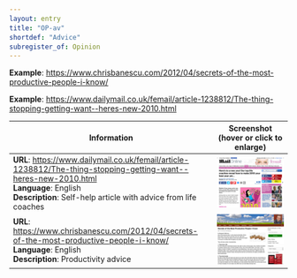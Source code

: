 ```yaml
---
layout: entry
title: "OP-av"
shortdef: "Advice"
subregister_of: Opinion
---
```


**Example**: <https://www.chrisbanescu.com/2012/04/secrets-of-the-most-productive-people-i-know/>

**Example**: <https://www.dailymail.co.uk/femail/article-1238812/The-thing-stopping-getting-want--heres-new-2010.html>

<!-- details -->

<!-- START GENERATED SCREENSHOT GALLERY -->
<!--     NOTE: this screenshot gallery is automatically generated.       -->
<!--     Please avoid modifying it manually: any changes will be         -->
<!--     overwritten the next time the generation script is run.         -->
<table class="website-examples">
  <thead>
    <tr>
      <th class="website-examples-col-1">Information</th>
      <th class="website-examples-col-2">Screenshot (hover or click to enlarge)</th>
    </tr>
  </thead>
  <tbody>
    <tr>
      <td>
        <div class="img-url"><b>URL</b>: <a href="https://www.dailymail.co.uk/femail/article-1238812/The-thing-stopping-getting-want--heres-new-2010.html">https://www.dailymail.co.uk/femail/article-1238812/The-thing-stopping-getting-want--heres-new-2010.html</a></div>
        <div class="img-info"><b>Language</b>: English</div>
        <div class="img-info"><b>Description</b>: Self-help article with advice from life coaches</div>
      </td>
      <td><a href="../static/screenshots/OP-av/www.dailymail.co.uk_femail_article-1238812_The-thing-stopping-getting-want--heres-new-2010.html--2048x1536.png"><img class="thumbnail" src="../static/screenshots/OP-av/www.dailymail.co.uk_femail_article-1238812_The-thing-stopping-getting-want--heres-new-2010.html--2048x1536.png" alt="screenshot of www.dailymail.co.uk_femail_article-1238812_The-thing-stopping-getting-want--heres-new-2010.html--2048x1536"></a></td>
    </tr>
    <tr>
      <td>
        <div class="img-url"><b>URL</b>: <a href="https://www.chrisbanescu.com/2012/04/secrets-of-the-most-productive-people-i-know/">https://www.chrisbanescu.com/2012/04/secrets-of-the-most-productive-people-i-know/</a></div>
        <div class="img-info"><b>Language</b>: English</div>
        <div class="img-info"><b>Description</b>: Productivity advice</div>
      </td>
      <td><a href="../static/screenshots/OP-av/www.chrisbanescu.com_2012_04_secrets-of-the-most-productive-people-i-know--2048x1536.png"><img class="thumbnail" src="../static/screenshots/OP-av/www.chrisbanescu.com_2012_04_secrets-of-the-most-productive-people-i-know--2048x1536.png" alt="screenshot of www.chrisbanescu.com_2012_04_secrets-of-the-most-productive-people-i-know--2048x1536"></a></td>
    </tr>
  </tbody>
</table>
<!-- END GENERATED SCREENSHOT GALLERY -->
